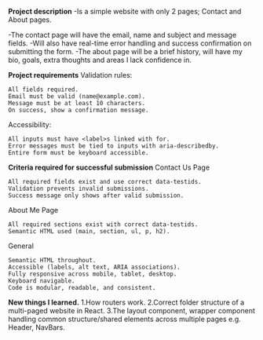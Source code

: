 **Project description**
-Is a simple website with only 2 pages; Contact and About pages.

-The contact page will have the email, name and subject and message fields.
-Will also have real-time error handling and success confirmation on submitting the form.
-The about page will be a brief history, will have my bio, goals, extra thoughts and areas I lack confidence in.

**Project requirements**
Validation rules:

    All fields required.
    Email must be valid (name@example.com).
    Message must be at least 10 characters.
    On success, show a confirmation message.

Accessibility:

    All inputs must have <label>s linked with for.
    Error messages must be tied to inputs with aria-describedby.
    Entire form must be keyboard accessible.


**Criteria required for successful submission**
Contact Us Page

    All required fields exist and use correct data-testids.
    Validation prevents invalid submissions.
    Success message only shows after valid submission.

About Me Page

    All required sections exist with correct data-testids.
    Semantic HTML used (main, section, ul, p, h2).

General

    Semantic HTML throughout.
    Accessible (labels, alt text, ARIA associations).
    Fully responsive across mobile, tablet, desktop.
    Keyboard navigable.
    Code is modular, readable, and consistent.

**New things I learned.**
1.How routers work.
2.Correct folder structure of a multi-paged website in React.
3.The layout component, wrapper component handling common structure/shared elements across multiple pages e.g. Header, NavBars.
